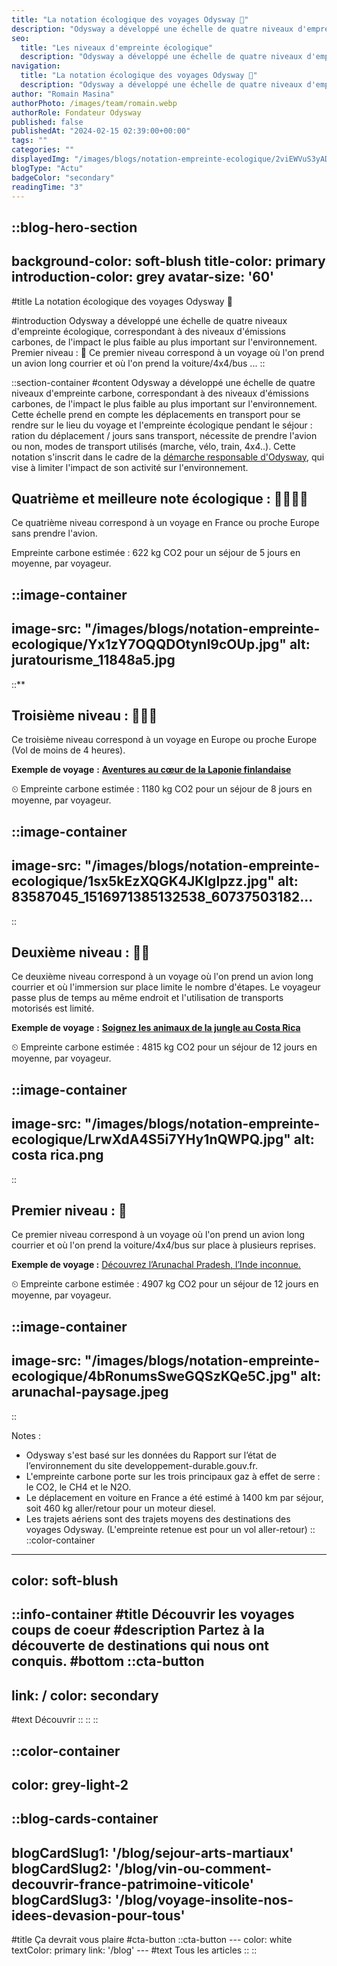 ```yaml
---
title: "La notation écologique des voyages Odysway 🌿"
description: "Odysway a développé une échelle de quatre niveaux d'empreinte écologique, correspondant à des niveaux d'émissions carbones, de l'impact le plus faible au plus important sur l'environnement. Premier niveau : 🌿 Ce premier niveau correspond à un voyage où l'on prend un avion long courrier et où l'on prend la voiture/4x4/bus ..."
seo:
  title: "Les niveaux d'empreinte écologique"
  description: "Odysway a développé une échelle de quatre niveaux d'empreinte écologique, correspondant à des niveaux démissions carbones, de l'impact le plus faible au plus élevé sur l'environnement."
navigation:
  title: "La notation écologique des voyages Odysway 🌿"
  description: "Odysway a développé une échelle de quatre niveaux d'empreinte écologique, correspondant à des niveaux d'émissions carbones, de l'impact le plus faible au plus important sur l'environnement. Premier niveau : 🌿 Ce premier niveau correspond à un voyage où l'on prend un avion long courrier et où l'on prend la voiture/4x4/bus ..."
author: "Romain Masina"
authorPhoto: /images/team/romain.webp
authorRole: Fondateur Odysway
published: false
publishedAt: "2024-02-15 02:39:00+00:00"
tags: ""
categories: ""
displayedImg: "/images/blogs/notation-empreinte-ecologique/2viEWVuS3yADeNQPWMHg.jpg"
blogType: "Actu"
badgeColor: "secondary"
readingTime: "3"
---
```


::blog-hero-section
---
background-color: soft-blush
title-color: primary
introduction-color: grey
avatar-size: '60'
---
#title
La notation écologique des voyages Odysway 🌿

#introduction
Odysway a développé une échelle de quatre niveaux d'empreinte écologique, correspondant à des niveaux d'émissions carbones, de l'impact le plus faible au plus important sur l'environnement. Premier niveau : 🌿 Ce premier niveau correspond à un voyage où l'on prend un avion long courrier et où l'on prend la voiture/4x4/bus ...
::

::section-container
#content
Odysway a développé une échelle de quatre niveaux d'empreinte carbone, correspondant à des niveaux d'émissions carbones, de l'impact le plus faible au plus important sur l'environnement. Cette échelle prend en compte les déplacements en transport pour se rendre sur le lieu du voyage et l'empreinte écologique pendant le séjour : ration du déplacement / jours sans transport, nécessite de prendre l'avion ou non, modes de transport utilisés (marche, vélo, train, 4x4..). Cette notation s'inscrit dans le cadre de la [démarche responsable d'Odysway](https://odysway.com/demarche-responsable-odysway), qui vise à limiter l'impact de son activité sur l'environnement.

## Quatrième et meilleure note écologique : 🌿🌿🌿🌿

Ce quatrième niveau correspond à un voyage en France ou proche Europe sans prendre l'avion.

Empreinte carbone estimée : 622 kg CO2 pour un séjour de 5 jours en moyenne, par voyageur.

::image-container
---
image-src: "/images/blogs/notation-empreinte-ecologique/Yx1zY7OQQDOtynI9cOUp.jpg"
alt: juratourisme_11848a5.jpg
---
::**

## Troisième niveau : 🌿🌿🌿  

Ce troisième niveau correspond à un voyage en Europe ou proche Europe (Vol de moins de 4 heures).

**Exemple de voyage** **:** [**Aventures au cœur de la Laponie finlandaise**](https://odysway.com/voyages/voyage-hiver-laponie-finlande) 

⏲ Empreinte carbone estimée : 1180 kg CO2 pour un séjour de 8 jours en moyenne, par voyageur.

::image-container
---
image-src: "/images/blogs/notation-empreinte-ecologique/1sx5kEzXQGK4JKlgIpzz.jpg"
alt: 83587045_1516971385132538_60737503182...
---
::

## Deuxième niveau : 🌿🌿 

Ce deuxième niveau correspond à un voyage où l'on prend un avion long courrier et où l'immersion sur place limite le nombre d'étapes. Le voyageur passe plus de temps au même endroit et l'utilisation de transports motorisés est limité.

**Exemple de voyage** **:** [**Soignez les animaux de la jungle au Costa Rica**](https://odysway.com/voyages/refuge-animaux-costa-rica)

⏲ Empreinte carbone estimée : 4815 kg CO2 pour un séjour de 12 jours en moyenne, par voyageur.

::image-container
---
image-src: "/images/blogs/notation-empreinte-ecologique/LrwXdA4S5i7YHy1nQWPQ.jpg"
alt: costa rica.png
---
::

## Premier niveau : 🌿

Ce premier niveau correspond à un voyage où l'on prend un avion long courrier et où l'on prend la voiture/4x4/bus sur place à plusieurs reprises. 

**Exemple de voyage :** [Découvrez l’Arunachal Pradesh, l’Inde inconnue.](https://odysway.com/voyages/inde-arunachal-pradesh)

⏲ Empreinte carbone estimée : 4907 kg CO2 pour un séjour de 12 jours en moyenne, par voyageur.

::image-container
---
image-src: "/images/blogs/notation-empreinte-ecologique/4bRonumsSweGQSzKQe5C.jpg"
alt: arunachal-paysage.jpeg
---
::

Notes :

*   Odysway s'est basé sur les données du Rapport sur l’état de l’environnement du site developpement-durable.gouv.fr.
*   L'empreinte carbone porte sur les trois principaux gaz à effet de serre : le CO2, le CH4 et le N2O.
*   Le déplacement en voiture en France a été estimé à 1400 km par séjour, soit 460 kg aller/retour pour un moteur diesel.
*   Les trajets aériens sont des trajets moyens des destinations des voyages Odysway. (L'empreinte retenue est pour un vol aller-retour)
::
::color-container
---
color: soft-blush
---
  ::info-container
  #title
  Découvrir les voyages coups de coeur
  #description
  Partez à la découverte de destinations qui nous ont conquis.
  #bottom
  ::cta-button
  ---
  link: /
  color: secondary
  ---
  #text
  Découvrir
  ::
  ::
::

::color-container
---
color: grey-light-2
---
  ::blog-cards-container
  ---
  blogCardSlug1: '/blog/sejour-arts-martiaux' 
  blogCardSlug2: '/blog/vin-ou-comment-decouvrir-france-patrimoine-viticole' 
  blogCardSlug3: '/blog/voyage-insolite-nos-idees-devasion-pour-tous' 
  ---
  #title
  Ça devrait vous plaire
  #cta-button
    ::cta-button
    ---
    color: white
    textColor: primary
    link: '/blog'
    ---
    #text
    Tous les  articles
    ::
  ::
